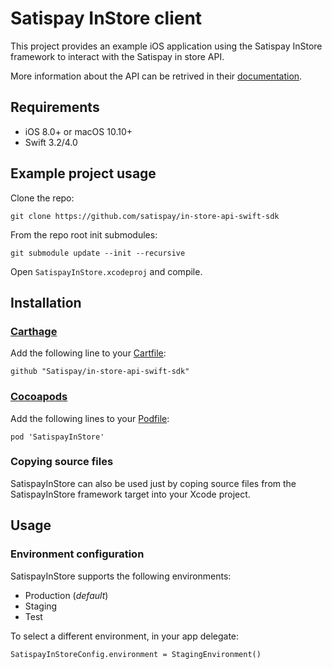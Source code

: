 # Satispay InStore client

This project provides an example iOS application using the Satispay InStore framework to interact with the Satispay in store API.

More information about the API can be retrived in their [documentation](https://s3-eu-west-1.amazonaws.com/docs.satispay.com/index.html#instore-api).

## Requirements

- iOS 8.0+ or macOS 10.10+
- Swift 3.2/4.0

## Example project usage

Clone the repo:

	git clone https://github.com/satispay/in-store-api-swift-sdk
	
From the repo root init submodules:

	git submodule update --init --recursive
	
Open `SatispayInStore.xcodeproj` and compile.

## Installation

### [Carthage](https://github.com/Carthage/Carthage)
Add the following line to your [Cartfile](https://github.com/Carthage/Carthage/blob/master/Documentation/Artifacts.md#cartfile):

```
github "Satispay/in-store-api-swift-sdk"
```

### [Cocoapods](https://cocoapods.org)
Add the following lines to your [Podfile](https://guides.cocoapods.org/syntax/podfile.html):

```
pod 'SatispayInStore'
```

### Copying source files

SatispayInStore can also be used just by coping source files from the SatispayInStore framework target into your Xcode project.

## Usage
### Environment configuration
SatispayInStore supports the following environments:

- Production (*default*)
- Staging
- Test

To select a different environment, in your app delegate:

```
SatispayInStoreConfig.environment = StagingEnvironment()
```
